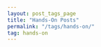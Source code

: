 ```yaml
---
layout: post_tags_page
title: "Hands-On Posts"
permalink: "/tags/hands-on/"
tag: hands-on
---
```





